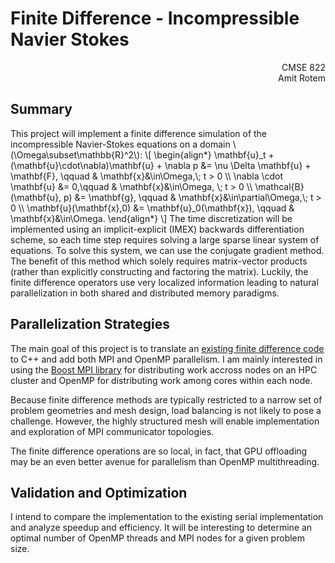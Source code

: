 # Finite Difference - Incompressible Navier Stokes

<p align="right"> CMSE 822 <br> Amit Rotem </p>

## Summary
<html>
<script src='https://cdnjs.cloudflare.com/ajax/libs/mathjax/2.7.4/MathJax.js?config=default'></script>
<p>
This project will implement a finite difference simulation of the incompressible Navier-Stokes equations on a domain \(\Omega\subset\mathbb{R}^2\):
\[
\begin{align*}
\mathbf{u}_t + (\mathbf{u}\cdot\nabla)\mathbf{u} + \nabla p &= \nu \Delta \mathbf{u} + \mathbf{F}, \qquad & \mathbf{x}&\in\Omega,\; t > 0 \\
\nabla \cdot \mathbf{u} &= 0,\qquad & \mathbf{x}&\in\Omega, \; t > 0 \\
\mathcal{B}(\mathbf{u}, p) &= \mathbf{g}, \qquad & \mathbf{x}&\in\partial\Omega,\; t > 0 \\
\mathbf{u}(\mathbf{x},0) &= \mathbf{u}_0(\mathbf{x}), \qquad & \mathbf{x}&\in\Omega.
\end{align*}
\]
The time discretization will be implemented using an implicit-explicit (IMEX) backwards differentiation scheme, so each time step requires solving a large sparse linear system of equations. To solve this system, we can use the conjugate gradient method. The benefit of this method which solely requires matrix-vector products (rather than explicitly constructing and factoring the matrix). Luckily, the finite difference operators use very localized information leading to natural parallelization in both shared and distributed memory paradigms.
</p>
</html>

## Parallelization Strategies
The main goal of this project is to translate an <a href="https://github.com/appelo/CMSE_823_2021/blob/main/project/code/ins.f90">existing finite difference code</a> to C++ and add both MPI and OpenMP parallelism. I am mainly interested in using the <a href="https://www.boost.org/doc/libs/1_77_0/doc/html/mpi.html">Boost MPI library</a> for distributing work accross nodes on an HPC cluster and OpenMP for distributing work among cores within each node.

Because finite difference methods are typically restricted to a narrow set of problem geometries and mesh design, load balancing is not likely to pose a challenge. However, the highly structured mesh will enable implementation and exploration of MPI communicator topologies.

The finite difference operations are so local, in fact, that GPU offloading may be an even better avenue for parallelism than OpenMP multithreading.

## Validation and Optimization
I intend to compare the implementation to the existing serial implementation and analyze speedup and efficiency. It will be interesting to determine an optimal number of OpenMP threads and MPI nodes for a given problem size. 